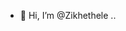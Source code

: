 - 👋 Hi, I’m @Zikhethele
..

<!---
Zikhethele/Zikhethele is a ✨ special ✨ repository because its `README.md` (this file) appears on your GitHub profile.
You can click the Preview link to take a look at your changes.
--->
